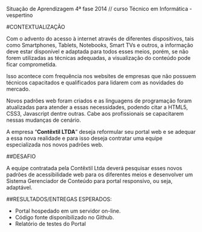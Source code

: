 Situação de Aprendizagem  4ª fase 2014 // curso Técnico em Informática - vespertino

#CONTEXTUALIZAÇÃO

Com o advento do acesso à internet através de diferentes dispositivos, tais como Smartphones, Tablets, Notebooks, Smart TVs e outros, a informação deve estar disponível e adaptada para todos esses meios, porém, se não forem utilizadas as técnicas adequadas, a visualização do conteúdo pode ficar comprometida. 

Isso acontece com frequência nos websites de empresas que não possuem técnicos capacitados e qualificados para lidarem com as novidades do mercado. 

Novos padrões web foram criados e as linguagens de programação foram atualizadas para atender a essas necessidades, podendo citar a HTML5, CSS3, Javascript dentre outras. Cabe aos profissionais se capacitarem nessas mudanças de cenário. 

A empresa “**Contêxtil LTDA**” deseja reformular seu portal web e se adequar a essa nova realidade e para isso deseja contratar uma equipe especializada nos novos padrões web.

##DESAFIO

A equipe contratada pela Contêxtil Ltda deverá pesquisar esses novos padrões de acessibilidade web para os diferentes meios e desenvolver um Sistema Gerenciador de Conteúdo para portal responsivo, ou seja, adaptável. 

##RESULTADOS/ENTREGAS ESPERADOS: 

* Portal hospedado em um servidor on-line. 
* Código fonte disponibilizado no Github. 
* Relatório de testes do Portal



